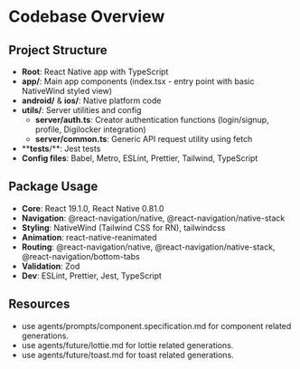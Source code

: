 # Codebase Overview

## Project Structure

- **Root**: React Native app with TypeScript
- **app/**: Main app components (index.tsx - entry point with basic NativeWind styled view)
- **android/** & **ios/**: Native platform code
- **utils/**: Server utilities and config
  - **server/auth.ts**: Creator authentication functions (login/signup, profile, Digilocker integration)
  - **server/common.ts**: Generic API request utility using fetch
- ****tests**/**: Jest tests
- **Config files**: Babel, Metro, ESLint, Prettier, Tailwind, TypeScript

## Package Usage

- **Core**: React 19.1.0, React Native 0.81.0
- **Navigation**: @react-navigation/native, @react-navigation/native-stack
- **Styling**: NativeWind (Tailwind CSS for RN), tailwindcss
- **Animation**: react-native-reanimated
- **Routing**: @react-navigation/native, @react-navigation/native-stack, @react-navigation/bottom-tabs
- **Validation**: Zod
- **Dev**: ESLint, Prettier, Jest, TypeScript


## Resources

- use agents/prompts/component.specification.md for component related generations.
- use agents/future/lottie.md for lottie related generations.
- use agents/future/toast.md for toast related generations.